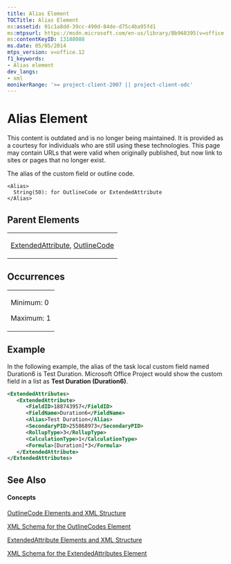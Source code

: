 ```yaml
---
title: Alias Element
TOCTitle: Alias Element
ms:assetid: 01c1a8dd-39cc-490d-84de-d75c4ba95fd1
ms:mtpsurl: https://msdn.microsoft.com/en-us/library/Bb968395(v=office.12)
ms:contentKeyID: 13188088
ms.date: 05/05/2014
mtps_version: v=office.12
f1_keywords:
- Alias element
dev_langs:
- xml
monikerRange: '>= project-client-2007 || project-client-odc'
---
```


# Alias Element

This content is outdated and is no longer being maintained. It is provided as a courtesy for individuals who are still using these technologies. This page may contain URLs that were valid when originally published, but now link to sites or pages that no longer exist.

The alias of the custom field or outline code.

    <Alias>
      String(50): for OutlineCode or ExtendedAttribute
    </Alias>

## Parent Elements

<table>
<colgroup>
<col style="width: 100%" />
</colgroup>
<tbody>
<tr class="odd">
<td><p><a href="bb968669(v=office.12).md">ExtendedAttribute</a>, <a href="bb968410(v=office.12).md">OutlineCode</a></p></td>
</tr>
</tbody>
</table>

## Occurrences

<table>
<colgroup>
<col style="width: 100%" />
</colgroup>
<tbody>
<tr class="odd">
<td><p>Minimum: 0</p>
<p>Maximum: 1</p></td>
</tr>
</tbody>
</table>

## Example

In the following example, the alias of the task local custom field named Duration6 is Test Duration. Microsoft Office Project would show the custom field in a list as **Test Duration (Duration6)**.

``` xml
<ExtendedAttributes>
   <ExtendedAttribute>
      <FieldID>188743957</FieldID>
      <FieldName>Duration6</FieldName>
      <Alias>Test Duration</Alias>
      <SecondaryPID>255868973</SecondaryPID>
      <RollupType>3</RollupType>
      <CalculationType>1</CalculationType>
      <Formula>[Duration]*3</Formula>
   </ExtendedAttribute>
</ExtendedAttributes>
```

## See Also

#### Concepts

[OutlineCode Elements and XML Structure](bb968596\(v=office.12\).md)

[XML Schema for the OutlineCodes Element](bb968584\(v=office.12\).md)

[ExtendedAttribute Elements and XML Structure](bb968579\(v=office.12\).md)

[XML Schema for the ExtendedAttributes Element](bb968705\(v=office.12\).md)

